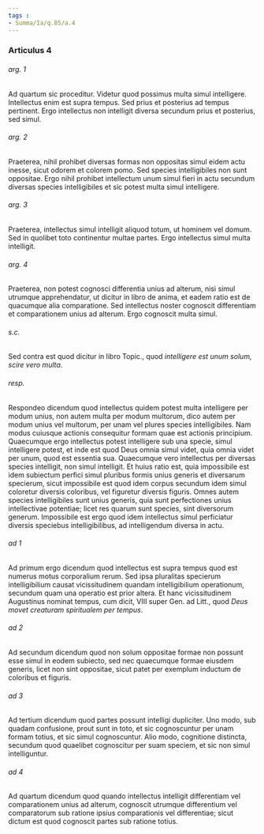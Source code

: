 ```yaml
---
tags : 
- Summa/Ia/q.85/a.4
---
```


### Articulus 4

###### arg. 1
Ad quartum sic proceditur. Videtur quod possimus multa simul intelligere. Intellectus enim est supra tempus. Sed prius et posterius ad tempus pertinent. Ergo intellectus non intelligit diversa secundum prius et posterius, sed simul.

###### arg. 2
Praeterea, nihil prohibet diversas formas non oppositas simul eidem actu inesse, sicut odorem et colorem pomo. Sed species intelligibiles non sunt oppositae. Ergo nihil prohibet intellectum unum simul fieri in actu secundum diversas species intelligibiles et sic potest multa simul intelligere.

###### arg. 3
Praeterea, intellectus simul intelligit aliquod totum, ut hominem vel domum. Sed in quolibet toto continentur multae partes. Ergo intellectus simul multa intelligit.

###### arg. 4
Praeterea, non potest cognosci differentia unius ad alterum, nisi simul utrumque apprehendatur, ut dicitur in libro de anima, et eadem ratio est de quacumque alia comparatione. Sed intellectus noster cognoscit differentiam et comparationem unius ad alterum. Ergo cognoscit multa simul.

###### s.c.
Sed contra est quod dicitur in libro Topic., quod *intelligere est unum solum, scire vero multa*.

###### resp.
Respondeo dicendum quod intellectus quidem potest multa intelligere per modum unius, non autem multa per modum multorum, dico autem per modum unius vel multorum, per unam vel plures species intelligibiles. Nam modus cuiusque actionis consequitur formam quae est actionis principium. Quaecumque ergo intellectus potest intelligere sub una specie, simul intelligere potest, et inde est quod Deus omnia simul videt, quia omnia videt per unum, quod est essentia sua. Quaecumque vero intellectus per diversas species intelligit, non simul intelligit. Et huius ratio est, quia impossibile est idem subiectum perfici simul pluribus formis unius generis et diversarum specierum, sicut impossibile est quod idem corpus secundum idem simul coloretur diversis coloribus, vel figuretur diversis figuris. Omnes autem species intelligibiles sunt unius generis, quia sunt perfectiones unius intellectivae potentiae; licet res quarum sunt species, sint diversorum generum. Impossibile est ergo quod idem intellectus simul perficiatur diversis speciebus intelligibilibus, ad intelligendum diversa in actu.

###### ad 1
Ad primum ergo dicendum quod intellectus est supra tempus quod est numerus motus corporalium rerum. Sed ipsa pluralitas specierum intelligibilium causat vicissitudinem quandam intelligibilium operationum, secundum quam una operatio est prior altera. Et hanc vicissitudinem Augustinus nominat tempus, cum dicit, VIII super Gen. ad Litt., quod *Deus movet creaturam spiritualem per tempus*.

###### ad 2
Ad secundum dicendum quod non solum oppositae formae non possunt esse simul in eodem subiecto, sed nec quaecumque formae eiusdem generis, licet non sint oppositae, sicut patet per exemplum inductum de coloribus et figuris.

###### ad 3
Ad tertium dicendum quod partes possunt intelligi dupliciter. Uno modo, sub quadam confusione, prout sunt in toto, et sic cognoscuntur per unam formam totius, et sic simul cognoscuntur. Alio modo, cognitione distincta, secundum quod quaelibet cognoscitur per suam speciem, et sic non simul intelliguntur.

###### ad 4
Ad quartum dicendum quod quando intellectus intelligit differentiam vel comparationem unius ad alterum, cognoscit utrumque differentium vel comparatorum sub ratione ipsius comparationis vel differentiae; sicut dictum est quod cognoscit partes sub ratione totius.


